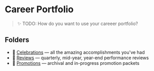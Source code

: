 # Career Portfolio

> ✨ TODO: How do you want to use your careeer portfolio?

## Folders

- 📁 [Celebrations](celebrations/) —  all the amazing accomplishments you've had
- 📁 [Reviews](reviews/) — quarterly, mid-year, year-end performance reviews
- 📁 [Promotions](promotions/) — archival and in-progress promotion packets
